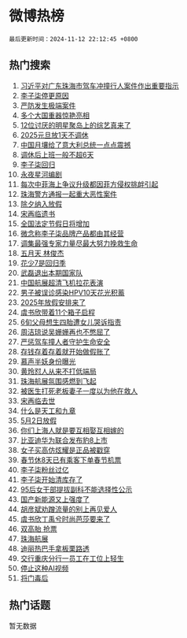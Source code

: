 # 微博热榜

`最后更新时间：2024-11-12 22:12:45 +0800`

## 热门搜索

1. [习近平对广东珠海市驾车冲撞行人案件作出重要指示](https://m.weibo.cn/search?containerid=100103type%3D1%26t%3D10%26q%3D%23%E4%B9%A0%E8%BF%91%E5%B9%B3%E5%AF%B9%E5%B9%BF%E4%B8%9C%E7%8F%A0%E6%B5%B7%E5%B8%82%E9%A9%BE%E8%BD%A6%E5%86%B2%E6%92%9E%E8%A1%8C%E4%BA%BA%E6%A1%88%E4%BB%B6%E4%BD%9C%E5%87%BA%E9%87%8D%E8%A6%81%E6%8C%87%E7%A4%BA%23&stream_entry_id=51&isnewpage=1&extparam=seat%3D1%26stream_entry_id%3D51%26c_type%3D51%26q%3D%2523%25E4%25B9%25A0%25E8%25BF%2591%25E5%25B9%25B3%25E5%25AF%25B9%25E5%25B9%25BF%25E4%25B8%259C%25E7%258F%25A0%25E6%25B5%25B7%25E5%25B8%2582%25E9%25A9%25BE%25E8%25BD%25A6%25E5%2586%25B2%25E6%2592%259E%25E8%25A1%258C%25E4%25BA%25BA%25E6%25A1%2588%25E4%25BB%25B6%25E4%25BD%259C%25E5%2587%25BA%25E9%2587%258D%25E8%25A6%2581%25E6%258C%2587%25E7%25A4%25BA%2523%26cate%3D10103%26dgr%3D0%26pos%3D0%26filter_type%3Drealtimehot%26display_time%3D1731420764%26pre_seqid%3D173142076457392171619118)
1. [李子柒停更原因](https://m.weibo.cn/search?containerid=100103type%3D1%26t%3D10%26q%3D%23%E6%9D%8E%E5%AD%90%E6%9F%92%E5%81%9C%E6%9B%B4%E5%8E%9F%E5%9B%A0%23&stream_entry_id=31&isnewpage=1&extparam=seat%3D1%26band_rank%3D1%26c_type%3D31%26q%3D%2523%25E6%259D%258E%25E5%25AD%2590%25E6%259F%2592%25E5%2581%259C%25E6%259B%25B4%25E5%258E%259F%25E5%259B%25A0%2523%26dgr%3D0%26pos%3D0%26flag%3D16%26realpos%3D1%26cate%3D5001%26stream_entry_id%3D31%26lcate%3D5001%26filter_type%3Drealtimehot%26display_time%3D1731420764%26pre_seqid%3D173142076457392171619118)
1. [严防发生极端案件](https://m.weibo.cn/search?containerid=100103type%3D1%26t%3D10%26q%3D%23%E4%B8%A5%E9%98%B2%E5%8F%91%E7%94%9F%E6%9E%81%E7%AB%AF%E6%A1%88%E4%BB%B6%23&stream_entry_id=31&isnewpage=1&extparam=seat%3D1%26band_rank%3D2%26c_type%3D31%26q%3D%2523%25E4%25B8%25A5%25E9%2598%25B2%25E5%258F%2591%25E7%2594%259F%25E6%259E%2581%25E7%25AB%25AF%25E6%25A1%2588%25E4%25BB%25B6%2523%26dgr%3D0%26pos%3D1%26flag%3D2%26realpos%3D2%26cate%3D5001%26stream_entry_id%3D31%26lcate%3D5001%26filter_type%3Drealtimehot%26display_time%3D1731420764%26pre_seqid%3D173142076457392171619118)
1. [多个大国重器惊艳亮相](https://m.weibo.cn/search?containerid=100103type%3D1%26t%3D10%26q%3D%23%E5%A4%9A%E4%B8%AA%E5%A4%A7%E5%9B%BD%E9%87%8D%E5%99%A8%E6%83%8A%E8%89%B3%E4%BA%AE%E7%9B%B8%23&stream_entry_id=31&isnewpage=1&extparam=seat%3D1%26band_rank%3D3%26c_type%3D31%26q%3D%2523%25E5%25A4%259A%25E4%25B8%25AA%25E5%25A4%25A7%25E5%259B%25BD%25E9%2587%258D%25E5%2599%25A8%25E6%2583%258A%25E8%2589%25B3%25E4%25BA%25AE%25E7%259B%25B8%2523%26dgr%3D0%26pos%3D2%26flag%3D0%26realpos%3D3%26cate%3D5001%26stream_entry_id%3D31%26lcate%3D5001%26filter_type%3Drealtimehot%26display_time%3D1731420764%26pre_seqid%3D173142076457392171619118)
1. [12位讨厌的明星聚岛上的综艺真来了](https://m.weibo.cn/search?containerid=100103type%3D1%26t%3D10%26q%3D%2312%E4%BD%8D%E8%AE%A8%E5%8E%8C%E7%9A%84%E6%98%8E%E6%98%9F%E8%81%9A%E5%B2%9B%E4%B8%8A%E7%9A%84%E7%BB%BC%E8%89%BA%E7%9C%9F%E6%9D%A5%E4%BA%86%23&stream_entry_id=31&isnewpage=1&extparam=seat%3D1%26band_rank%3D4%26c_type%3D31%26q%3D%252312%25E4%25BD%258D%25E8%25AE%25A8%25E5%258E%258C%25E7%259A%2584%25E6%2598%258E%25E6%2598%259F%25E8%2581%259A%25E5%25B2%259B%25E4%25B8%258A%25E7%259A%2584%25E7%25BB%25BC%25E8%2589%25BA%25E7%259C%259F%25E6%259D%25A5%25E4%25BA%2586%2523%26dgr%3D0%26pos%3D3%26flag%3D2%26realpos%3D4%26cate%3D5001%26stream_entry_id%3D31%26lcate%3D5001%26filter_type%3Drealtimehot%26display_time%3D1731420764%26pre_seqid%3D173142076457392171619118)
1. [2025元旦放1天不调休](https://m.weibo.cn/search?containerid=100103type%3D1%26t%3D10%26q%3D%232025%E5%85%83%E6%97%A6%E6%94%BE1%E5%A4%A9%E4%B8%8D%E8%B0%83%E4%BC%91%23&stream_entry_id=31&isnewpage=1&extparam=seat%3D1%26band_rank%3D5%26c_type%3D31%26q%3D%25232025%25E5%2585%2583%25E6%2597%25A6%25E6%2594%25BE1%25E5%25A4%25A9%25E4%25B8%258D%25E8%25B0%2583%25E4%25BC%2591%2523%26dgr%3D0%26pos%3D4%26flag%3D0%26realpos%3D5%26cate%3D5001%26stream_entry_id%3D31%26lcate%3D5001%26filter_type%3Drealtimehot%26display_time%3D1731420764%26pre_seqid%3D173142076457392171619118)
1. [中国月壤给了意大利总统一点点震撼](https://m.weibo.cn/search?containerid=100103type%3D1%26t%3D10%26q%3D%23%E4%B8%AD%E5%9B%BD%E6%9C%88%E5%A3%A4%E7%BB%99%E4%BA%86%E6%84%8F%E5%A4%A7%E5%88%A9%E6%80%BB%E7%BB%9F%E4%B8%80%E7%82%B9%E7%82%B9%E9%9C%87%E6%92%BC%23&stream_entry_id=31&isnewpage=1&extparam=seat%3D1%26band_rank%3D6%26c_type%3D31%26q%3D%2523%25E4%25B8%25AD%25E5%259B%25BD%25E6%259C%2588%25E5%25A3%25A4%25E7%25BB%2599%25E4%25BA%2586%25E6%2584%258F%25E5%25A4%25A7%25E5%2588%25A9%25E6%2580%25BB%25E7%25BB%259F%25E4%25B8%2580%25E7%2582%25B9%25E7%2582%25B9%25E9%259C%2587%25E6%2592%25BC%2523%26dgr%3D0%26pos%3D5%26flag%3D1%26realpos%3D6%26cate%3D5001%26stream_entry_id%3D31%26lcate%3D5001%26filter_type%3Drealtimehot%26display_time%3D1731420764%26pre_seqid%3D173142076457392171619118)
1. [调休后上班一般不超6天](https://m.weibo.cn/search?containerid=100103type%3D1%26t%3D10%26q%3D%23%E8%B0%83%E4%BC%91%E5%90%8E%E4%B8%8A%E7%8F%AD%E4%B8%80%E8%88%AC%E4%B8%8D%E8%B6%856%E5%A4%A9%23&stream_entry_id=31&isnewpage=1&extparam=seat%3D1%26band_rank%3D7%26c_type%3D31%26q%3D%2523%25E8%25B0%2583%25E4%25BC%2591%25E5%2590%258E%25E4%25B8%258A%25E7%258F%25AD%25E4%25B8%2580%25E8%2588%25AC%25E4%25B8%258D%25E8%25B6%25856%25E5%25A4%25A9%2523%26dgr%3D0%26pos%3D6%26flag%3D0%26realpos%3D7%26cate%3D5001%26stream_entry_id%3D31%26lcate%3D5001%26filter_type%3Drealtimehot%26display_time%3D1731420764%26pre_seqid%3D173142076457392171619118)
1. [李子柒回归](https://m.weibo.cn/search?containerid=100103type%3D1%26t%3D10%26q%3D%E6%9D%8E%E5%AD%90%E6%9F%92%E5%9B%9E%E5%BD%92&stream_entry_id=31&isnewpage=1&extparam=seat%3D1%26band_rank%3D8%26c_type%3D31%26q%3D%25E6%259D%258E%25E5%25AD%2590%25E6%259F%2592%25E5%259B%259E%25E5%25BD%2592%26dgr%3D0%26pos%3D7%26flag%3D16%26realpos%3D8%26cate%3D5001%26stream_entry_id%3D31%26lcate%3D5001%26filter_type%3Drealtimehot%26display_time%3D1731420764%26pre_seqid%3D173142076457392171619118)
1. [永夜星河编剧](https://m.weibo.cn/search?containerid=100103type%3D1%26t%3D10%26q%3D%E6%B0%B8%E5%A4%9C%E6%98%9F%E6%B2%B3%E7%BC%96%E5%89%A7&stream_entry_id=31&isnewpage=1&extparam=seat%3D1%26band_rank%3D9%26c_type%3D31%26q%3D%25E6%25B0%25B8%25E5%25A4%259C%25E6%2598%259F%25E6%25B2%25B3%25E7%25BC%2596%25E5%2589%25A7%26dgr%3D0%26pos%3D8%26flag%3D0%26realpos%3D9%26cate%3D5001%26stream_entry_id%3D31%26lcate%3D5001%26filter_type%3Drealtimehot%26display_time%3D1731420764%26pre_seqid%3D173142076457392171619118)
1. [每次中菲海上争议升级都因菲方侵权挑衅引起](https://m.weibo.cn/search?containerid=100103type%3D1%26t%3D10%26q%3D%23%E6%AF%8F%E6%AC%A1%E4%B8%AD%E8%8F%B2%E6%B5%B7%E4%B8%8A%E4%BA%89%E8%AE%AE%E5%8D%87%E7%BA%A7%E9%83%BD%E5%9B%A0%E8%8F%B2%E6%96%B9%E4%BE%B5%E6%9D%83%E6%8C%91%E8%A1%85%E5%BC%95%E8%B5%B7%23&stream_entry_id=31&isnewpage=1&extparam=seat%3D1%26band_rank%3D10%26c_type%3D31%26q%3D%2523%25E6%25AF%258F%25E6%25AC%25A1%25E4%25B8%25AD%25E8%258F%25B2%25E6%25B5%25B7%25E4%25B8%258A%25E4%25BA%2589%25E8%25AE%25AE%25E5%258D%2587%25E7%25BA%25A7%25E9%2583%25BD%25E5%259B%25A0%25E8%258F%25B2%25E6%2596%25B9%25E4%25BE%25B5%25E6%259D%2583%25E6%258C%2591%25E8%25A1%2585%25E5%25BC%2595%25E8%25B5%25B7%2523%26dgr%3D0%26pos%3D9%26flag%3D1%26realpos%3D10%26cate%3D5001%26stream_entry_id%3D31%26lcate%3D5001%26filter_type%3Drealtimehot%26display_time%3D1731420764%26pre_seqid%3D173142076457392171619118)
1. [珠海警方通报一起重大恶性案件](https://m.weibo.cn/search?containerid=100103type%3D1%26t%3D10%26q%3D%23%E7%8F%A0%E6%B5%B7%E8%AD%A6%E6%96%B9%E9%80%9A%E6%8A%A5%E4%B8%80%E8%B5%B7%E9%87%8D%E5%A4%A7%E6%81%B6%E6%80%A7%E6%A1%88%E4%BB%B6%23&stream_entry_id=31&isnewpage=1&extparam=seat%3D1%26band_rank%3D11%26c_type%3D31%26q%3D%2523%25E7%258F%25A0%25E6%25B5%25B7%25E8%25AD%25A6%25E6%2596%25B9%25E9%2580%259A%25E6%258A%25A5%25E4%25B8%2580%25E8%25B5%25B7%25E9%2587%258D%25E5%25A4%25A7%25E6%2581%25B6%25E6%2580%25A7%25E6%25A1%2588%25E4%25BB%25B6%2523%26dgr%3D0%26pos%3D10%26flag%3D2%26realpos%3D11%26cate%3D5001%26stream_entry_id%3D31%26lcate%3D5001%26filter_type%3Drealtimehot%26display_time%3D1731420764%26pre_seqid%3D173142076457392171619118)
1. [除夕纳入放假](https://m.weibo.cn/search?containerid=100103type%3D1%26t%3D10%26q%3D%23%E9%99%A4%E5%A4%95%E7%BA%B3%E5%85%A5%E6%94%BE%E5%81%87%23&stream_entry_id=31&isnewpage=1&extparam=seat%3D1%26band_rank%3D12%26c_type%3D31%26q%3D%2523%25E9%2599%25A4%25E5%25A4%2595%25E7%25BA%25B3%25E5%2585%25A5%25E6%2594%25BE%25E5%2581%2587%2523%26dgr%3D0%26pos%3D11%26flag%3D0%26realpos%3D12%26cate%3D5001%26stream_entry_id%3D31%26lcate%3D5001%26filter_type%3Drealtimehot%26display_time%3D1731420764%26pre_seqid%3D173142076457392171619118)
1. [宋再临遗书](https://m.weibo.cn/search?containerid=100103type%3D1%26t%3D10%26q%3D%23%E5%AE%8B%E5%86%8D%E4%B8%B4%E9%81%97%E4%B9%A6%23&stream_entry_id=31&isnewpage=1&extparam=seat%3D1%26band_rank%3D13%26c_type%3D31%26q%3D%2523%25E5%25AE%258B%25E5%2586%258D%25E4%25B8%25B4%25E9%2581%2597%25E4%25B9%25A6%2523%26dgr%3D0%26pos%3D12%26flag%3D2%26realpos%3D13%26cate%3D5001%26stream_entry_id%3D31%26lcate%3D5001%26filter_type%3Drealtimehot%26display_time%3D1731420764%26pre_seqid%3D173142076457392171619118)
1. [全国法定节假日将增加](https://m.weibo.cn/search?containerid=100103type%3D1%26t%3D10%26q%3D%23%E5%85%A8%E5%9B%BD%E6%B3%95%E5%AE%9A%E8%8A%82%E5%81%87%E6%97%A5%E5%B0%86%E5%A2%9E%E5%8A%A0%23&stream_entry_id=31&isnewpage=1&extparam=seat%3D1%26band_rank%3D14%26c_type%3D31%26q%3D%2523%25E5%2585%25A8%25E5%259B%25BD%25E6%25B3%2595%25E5%25AE%259A%25E8%258A%2582%25E5%2581%2587%25E6%2597%25A5%25E5%25B0%2586%25E5%25A2%259E%25E5%258A%25A0%2523%26dgr%3D0%26pos%3D13%26flag%3D0%26realpos%3D14%26cate%3D5001%26stream_entry_id%3D31%26lcate%3D5001%26filter_type%3Drealtimehot%26display_time%3D1731420764%26pre_seqid%3D173142076457392171619118)
1. [微念称李子柒品牌产品都由其经营](https://m.weibo.cn/search?containerid=100103type%3D1%26t%3D10%26q%3D%23%E5%BE%AE%E5%BF%B5%E7%A7%B0%E6%9D%8E%E5%AD%90%E6%9F%92%E5%93%81%E7%89%8C%E4%BA%A7%E5%93%81%E9%83%BD%E7%94%B1%E5%85%B6%E7%BB%8F%E8%90%A5%23&stream_entry_id=31&isnewpage=1&extparam=seat%3D1%26band_rank%3D15%26c_type%3D31%26q%3D%2523%25E5%25BE%25AE%25E5%25BF%25B5%25E7%25A7%25B0%25E6%259D%258E%25E5%25AD%2590%25E6%259F%2592%25E5%2593%2581%25E7%2589%258C%25E4%25BA%25A7%25E5%2593%2581%25E9%2583%25BD%25E7%2594%25B1%25E5%2585%25B6%25E7%25BB%258F%25E8%2590%25A5%2523%26dgr%3D0%26pos%3D14%26flag%3D1%26realpos%3D15%26cate%3D5001%26stream_entry_id%3D31%26lcate%3D5001%26filter_type%3Drealtimehot%26display_time%3D1731420764%26pre_seqid%3D173142076457392171619118)
1. [调集最强专家力量尽最大努力挽救生命](https://m.weibo.cn/search?containerid=100103type%3D1%26t%3D10%26q%3D%23%E8%B0%83%E9%9B%86%E6%9C%80%E5%BC%BA%E4%B8%93%E5%AE%B6%E5%8A%9B%E9%87%8F%E5%B0%BD%E6%9C%80%E5%A4%A7%E5%8A%AA%E5%8A%9B%E6%8C%BD%E6%95%91%E7%94%9F%E5%91%BD%23&stream_entry_id=31&isnewpage=1&extparam=seat%3D1%26band_rank%3D16%26c_type%3D31%26q%3D%2523%25E8%25B0%2583%25E9%259B%2586%25E6%259C%2580%25E5%25BC%25BA%25E4%25B8%2593%25E5%25AE%25B6%25E5%258A%259B%25E9%2587%258F%25E5%25B0%25BD%25E6%259C%2580%25E5%25A4%25A7%25E5%258A%25AA%25E5%258A%259B%25E6%258C%25BD%25E6%2595%2591%25E7%2594%259F%25E5%2591%25BD%2523%26dgr%3D0%26pos%3D15%26flag%3D0%26realpos%3D16%26cate%3D5001%26stream_entry_id%3D31%26lcate%3D5001%26filter_type%3Drealtimehot%26display_time%3D1731420764%26pre_seqid%3D173142076457392171619118)
1. [五月天 林俊杰](https://m.weibo.cn/search?containerid=100103type%3D1%26t%3D10%26q%3D%E4%BA%94%E6%9C%88%E5%A4%A9+%E6%9E%97%E4%BF%8A%E6%9D%B0&stream_entry_id=31&isnewpage=1&extparam=seat%3D1%26band_rank%3D17%26c_type%3D31%26q%3D%25E4%25BA%2594%25E6%259C%2588%25E5%25A4%25A9%2520%25E6%259E%2597%25E4%25BF%258A%25E6%259D%25B0%26dgr%3D0%26pos%3D16%26flag%3D1%26realpos%3D17%26cate%3D5001%26stream_entry_id%3D31%26lcate%3D5001%26filter_type%3Drealtimehot%26display_time%3D1731420764%26pre_seqid%3D173142076457392171619118)
1. [花少7是回归季](https://m.weibo.cn/search?containerid=100103type%3D1%26t%3D10%26q%3D%23%E8%8A%B1%E5%B0%917%E6%98%AF%E5%9B%9E%E5%BD%92%E5%AD%A3%23&stream_entry_id=31&isnewpage=1&extparam=seat%3D1%26band_rank%3D18%26c_type%3D31%26q%3D%2523%25E8%258A%25B1%25E5%25B0%25917%25E6%2598%25AF%25E5%259B%259E%25E5%25BD%2592%25E5%25AD%25A3%2523%26dgr%3D0%26pos%3D17%26flag%3D0%26realpos%3D18%26cate%3D5001%26stream_entry_id%3D31%26lcate%3D5001%26filter_type%3Drealtimehot%26display_time%3D1731420764%26pre_seqid%3D173142076457392171619118)
1. [武磊退出本期国家队](https://m.weibo.cn/search?containerid=100103type%3D1%26t%3D10%26q%3D%23%E6%AD%A6%E7%A3%8A%E9%80%80%E5%87%BA%E6%9C%AC%E6%9C%9F%E5%9B%BD%E5%AE%B6%E9%98%9F%23&stream_entry_id=31&isnewpage=1&extparam=seat%3D1%26band_rank%3D19%26c_type%3D31%26q%3D%2523%25E6%25AD%25A6%25E7%25A3%258A%25E9%2580%2580%25E5%2587%25BA%25E6%259C%25AC%25E6%259C%259F%25E5%259B%25BD%25E5%25AE%25B6%25E9%2598%259F%2523%26dgr%3D0%26pos%3D18%26flag%3D1%26realpos%3D19%26cate%3D5001%26stream_entry_id%3D31%26lcate%3D5001%26filter_type%3Drealtimehot%26display_time%3D1731420764%26pre_seqid%3D173142076457392171619118)
1. [中国航展超清飞机拉花表演](https://m.weibo.cn/search?containerid=100103type%3D1%26t%3D10%26q%3D%23%E4%B8%AD%E5%9B%BD%E8%88%AA%E5%B1%95%E8%B6%85%E6%B8%85%E9%A3%9E%E6%9C%BA%E6%8B%89%E8%8A%B1%E8%A1%A8%E6%BC%94%23&stream_entry_id=31&isnewpage=1&extparam=seat%3D1%26band_rank%3D20%26c_type%3D31%26q%3D%2523%25E4%25B8%25AD%25E5%259B%25BD%25E8%2588%25AA%25E5%25B1%2595%25E8%25B6%2585%25E6%25B8%2585%25E9%25A3%259E%25E6%259C%25BA%25E6%258B%2589%25E8%258A%25B1%25E8%25A1%25A8%25E6%25BC%2594%2523%26dgr%3D0%26pos%3D19%26flag%3D1%26realpos%3D20%26cate%3D5001%26stream_entry_id%3D31%26lcate%3D5001%26filter_type%3Drealtimehot%26display_time%3D1731420764%26pre_seqid%3D173142076457392171619118)
1. [男子被误诊感染HPV10天花光积蓄](https://m.weibo.cn/search?containerid=100103type%3D1%26t%3D10%26q%3D%23%E7%94%B7%E5%AD%90%E8%A2%AB%E8%AF%AF%E8%AF%8A%E6%84%9F%E6%9F%93HPV10%E5%A4%A9%E8%8A%B1%E5%85%89%E7%A7%AF%E8%93%84%23&stream_entry_id=31&isnewpage=1&extparam=seat%3D1%26band_rank%3D21%26c_type%3D31%26q%3D%2523%25E7%2594%25B7%25E5%25AD%2590%25E8%25A2%25AB%25E8%25AF%25AF%25E8%25AF%258A%25E6%2584%259F%25E6%259F%2593HPV10%25E5%25A4%25A9%25E8%258A%25B1%25E5%2585%2589%25E7%25A7%25AF%25E8%2593%2584%2523%26dgr%3D0%26pos%3D20%26flag%3D0%26realpos%3D21%26cate%3D5001%26stream_entry_id%3D31%26lcate%3D5001%26filter_type%3Drealtimehot%26display_time%3D1731420764%26pre_seqid%3D173142076457392171619118)
1. [2025年放假安排来了](https://m.weibo.cn/search?containerid=100103type%3D1%26t%3D10%26q%3D%232025%E5%B9%B4%E6%94%BE%E5%81%87%E5%AE%89%E6%8E%92%E6%9D%A5%E4%BA%86%23&stream_entry_id=31&isnewpage=1&extparam=seat%3D1%26band_rank%3D22%26c_type%3D31%26q%3D%25232025%25E5%25B9%25B4%25E6%2594%25BE%25E5%2581%2587%25E5%25AE%2589%25E6%258E%2592%25E6%259D%25A5%25E4%25BA%2586%2523%26dgr%3D0%26pos%3D21%26flag%3D0%26realpos%3D22%26cate%3D5001%26stream_entry_id%3D31%26lcate%3D5001%26filter_type%3Drealtimehot%26display_time%3D1731420764%26pre_seqid%3D173142076457392171619118)
1. [虞书欣带着11个箱子启程](https://m.weibo.cn/search?containerid=100103type%3D1%26t%3D10%26q%3D%23%E8%99%9E%E4%B9%A6%E6%AC%A3%E5%B8%A6%E7%9D%8011%E4%B8%AA%E7%AE%B1%E5%AD%90%E5%90%AF%E7%A8%8B%23&stream_entry_id=31&isnewpage=1&extparam=seat%3D1%26band_rank%3D23%26c_type%3D31%26q%3D%2523%25E8%2599%259E%25E4%25B9%25A6%25E6%25AC%25A3%25E5%25B8%25A6%25E7%259D%258011%25E4%25B8%25AA%25E7%25AE%25B1%25E5%25AD%2590%25E5%2590%25AF%25E7%25A8%258B%2523%26dgr%3D0%26pos%3D22%26flag%3D1%26realpos%3D23%26cate%3D5001%26stream_entry_id%3D31%26lcate%3D5001%26filter_type%3Drealtimehot%26display_time%3D1731420764%26pre_seqid%3D173142076457392171619118)
1. [6旬父母想生四胎遭女儿哭诉指责](https://m.weibo.cn/search?containerid=100103type%3D1%26t%3D10%26q%3D%236%E6%97%AC%E7%88%B6%E6%AF%8D%E6%83%B3%E7%94%9F%E5%9B%9B%E8%83%8E%E9%81%AD%E5%A5%B3%E5%84%BF%E5%93%AD%E8%AF%89%E6%8C%87%E8%B4%A3%23&stream_entry_id=31&isnewpage=1&extparam=seat%3D1%26band_rank%3D24%26c_type%3D31%26q%3D%25236%25E6%2597%25AC%25E7%2588%25B6%25E6%25AF%258D%25E6%2583%25B3%25E7%2594%259F%25E5%259B%259B%25E8%2583%258E%25E9%2581%25AD%25E5%25A5%25B3%25E5%2584%25BF%25E5%2593%25AD%25E8%25AF%2589%25E6%258C%2587%25E8%25B4%25A3%2523%26dgr%3D0%26pos%3D23%26flag%3D0%26realpos%3D24%26cate%3D5001%26stream_entry_id%3D31%26lcate%3D5001%26filter_type%3Drealtimehot%26display_time%3D1731420764%26pre_seqid%3D173142076457392171619118)
1. [周洁琼说吴姗姗再也不憋屈了](https://m.weibo.cn/search?containerid=100103type%3D1%26t%3D10%26q%3D%E5%91%A8%E6%B4%81%E7%90%BC%E8%AF%B4%E5%90%B4%E5%A7%97%E5%A7%97%E5%86%8D%E4%B9%9F%E4%B8%8D%E6%86%8B%E5%B1%88%E4%BA%86&stream_entry_id=31&isnewpage=1&extparam=seat%3D1%26band_rank%3D25%26c_type%3D31%26q%3D%25E5%2591%25A8%25E6%25B4%2581%25E7%2590%25BC%25E8%25AF%25B4%25E5%2590%25B4%25E5%25A7%2597%25E5%25A7%2597%25E5%2586%258D%25E4%25B9%259F%25E4%25B8%258D%25E6%2586%258B%25E5%25B1%2588%25E4%25BA%2586%26dgr%3D0%26pos%3D24%26flag%3D1%26realpos%3D25%26cate%3D5001%26stream_entry_id%3D31%26lcate%3D5001%26filter_type%3Drealtimehot%26display_time%3D1731420764%26pre_seqid%3D173142076457392171619118)
1. [严惩驾车撞人者守护生命安全](https://m.weibo.cn/search?containerid=100103type%3D1%26t%3D10%26q%3D%23%E4%B8%A5%E6%83%A9%E9%A9%BE%E8%BD%A6%E6%92%9E%E4%BA%BA%E8%80%85%E5%AE%88%E6%8A%A4%E7%94%9F%E5%91%BD%E5%AE%89%E5%85%A8%23&stream_entry_id=31&isnewpage=1&extparam=seat%3D1%26band_rank%3D26%26c_type%3D31%26q%3D%2523%25E4%25B8%25A5%25E6%2583%25A9%25E9%25A9%25BE%25E8%25BD%25A6%25E6%2592%259E%25E4%25BA%25BA%25E8%2580%2585%25E5%25AE%2588%25E6%258A%25A4%25E7%2594%259F%25E5%2591%25BD%25E5%25AE%2589%25E5%2585%25A8%2523%26dgr%3D0%26pos%3D25%26flag%3D1%26realpos%3D26%26cate%3D5001%26stream_entry_id%3D31%26lcate%3D5001%26filter_type%3Drealtimehot%26display_time%3D1731420764%26pre_seqid%3D173142076457392171619118)
1. [存钱存着存着就开始做假账了](https://m.weibo.cn/search?containerid=100103type%3D1%26t%3D10%26q%3D%E5%AD%98%E9%92%B1%E5%AD%98%E7%9D%80%E5%AD%98%E7%9D%80%E5%B0%B1%E5%BC%80%E5%A7%8B%E5%81%9A%E5%81%87%E8%B4%A6%E4%BA%86&stream_entry_id=31&isnewpage=1&extparam=seat%3D1%26band_rank%3D27%26c_type%3D31%26q%3D%25E5%25AD%2598%25E9%2592%25B1%25E5%25AD%2598%25E7%259D%2580%25E5%25AD%2598%25E7%259D%2580%25E5%25B0%25B1%25E5%25BC%2580%25E5%25A7%258B%25E5%2581%259A%25E5%2581%2587%25E8%25B4%25A6%25E4%25BA%2586%26dgr%3D0%26pos%3D26%26flag%3D1%26realpos%3D27%26cate%3D5001%26stream_entry_id%3D31%26lcate%3D5001%26filter_type%3Drealtimehot%26display_time%3D1731420764%26pre_seqid%3D173142076457392171619118)
1. [慕声半妖身份曝光](https://m.weibo.cn/search?containerid=100103type%3D1%26t%3D10%26q%3D%E6%85%95%E5%A3%B0%E5%8D%8A%E5%A6%96%E8%BA%AB%E4%BB%BD%E6%9B%9D%E5%85%89&stream_entry_id=31&isnewpage=1&extparam=seat%3D1%26band_rank%3D28%26c_type%3D31%26q%3D%25E6%2585%2595%25E5%25A3%25B0%25E5%258D%258A%25E5%25A6%2596%25E8%25BA%25AB%25E4%25BB%25BD%25E6%259B%259D%25E5%2585%2589%26dgr%3D0%26pos%3D27%26flag%3D1%26realpos%3D28%26cate%3D5001%26stream_entry_id%3D31%26lcate%3D5001%26filter_type%3Drealtimehot%26display_time%3D1731420764%26pre_seqid%3D173142076457392171619118)
1. [黄玲怼人从来不打低端局](https://m.weibo.cn/search?containerid=100103type%3D1%26t%3D10%26q%3D%E9%BB%84%E7%8E%B2%E6%80%BC%E4%BA%BA%E4%BB%8E%E6%9D%A5%E4%B8%8D%E6%89%93%E4%BD%8E%E7%AB%AF%E5%B1%80&stream_entry_id=31&isnewpage=1&extparam=seat%3D1%26band_rank%3D29%26c_type%3D31%26q%3D%25E9%25BB%2584%25E7%258E%25B2%25E6%2580%25BC%25E4%25BA%25BA%25E4%25BB%258E%25E6%259D%25A5%25E4%25B8%258D%25E6%2589%2593%25E4%25BD%258E%25E7%25AB%25AF%25E5%25B1%2580%26dgr%3D0%26pos%3D28%26flag%3D1%26realpos%3D29%26cate%3D5001%26stream_entry_id%3D31%26lcate%3D5001%26filter_type%3Drealtimehot%26display_time%3D1731420764%26pre_seqid%3D173142076457392171619118)
1. [珠海航展氛围感燃到飞起](https://m.weibo.cn/search?containerid=100103type%3D1%26t%3D10%26q%3D%23%E7%8F%A0%E6%B5%B7%E8%88%AA%E5%B1%95%E6%B0%9B%E5%9B%B4%E6%84%9F%E7%87%83%E5%88%B0%E9%A3%9E%E8%B5%B7%23&stream_entry_id=31&isnewpage=1&extparam=seat%3D1%26band_rank%3D30%26c_type%3D31%26q%3D%2523%25E7%258F%25A0%25E6%25B5%25B7%25E8%2588%25AA%25E5%25B1%2595%25E6%25B0%259B%25E5%259B%25B4%25E6%2584%259F%25E7%2587%2583%25E5%2588%25B0%25E9%25A3%259E%25E8%25B5%25B7%2523%26dgr%3D0%26pos%3D29%26flag%3D0%26realpos%3D30%26cate%3D5001%26stream_entry_id%3D31%26lcate%3D5001%26filter_type%3Drealtimehot%26display_time%3D1731420764%26pre_seqid%3D173142076457392171619118)
1. [被医生打死老板妻子一度以为他在救人](https://m.weibo.cn/search?containerid=100103type%3D1%26t%3D10%26q%3D%23%E8%A2%AB%E5%8C%BB%E7%94%9F%E6%89%93%E6%AD%BB%E8%80%81%E6%9D%BF%E5%A6%BB%E5%AD%90%E4%B8%80%E5%BA%A6%E4%BB%A5%E4%B8%BA%E4%BB%96%E5%9C%A8%E6%95%91%E4%BA%BA%23&stream_entry_id=31&isnewpage=1&extparam=seat%3D1%26band_rank%3D31%26c_type%3D31%26q%3D%2523%25E8%25A2%25AB%25E5%258C%25BB%25E7%2594%259F%25E6%2589%2593%25E6%25AD%25BB%25E8%2580%2581%25E6%259D%25BF%25E5%25A6%25BB%25E5%25AD%2590%25E4%25B8%2580%25E5%25BA%25A6%25E4%25BB%25A5%25E4%25B8%25BA%25E4%25BB%2596%25E5%259C%25A8%25E6%2595%2591%25E4%25BA%25BA%2523%26dgr%3D0%26pos%3D30%26flag%3D0%26realpos%3D31%26cate%3D5001%26stream_entry_id%3D31%26lcate%3D5001%26filter_type%3Drealtimehot%26display_time%3D1731420764%26pre_seqid%3D173142076457392171619118)
1. [宋再临去世](https://m.weibo.cn/search?containerid=100103type%3D1%26t%3D10%26q%3D%23%E5%AE%8B%E5%86%8D%E4%B8%B4%E5%8E%BB%E4%B8%96%23&stream_entry_id=31&isnewpage=1&extparam=seat%3D1%26band_rank%3D32%26c_type%3D31%26q%3D%2523%25E5%25AE%258B%25E5%2586%258D%25E4%25B8%25B4%25E5%258E%25BB%25E4%25B8%2596%2523%26dgr%3D0%26pos%3D31%26flag%3D0%26realpos%3D32%26cate%3D5001%26stream_entry_id%3D31%26lcate%3D5001%26filter_type%3Drealtimehot%26display_time%3D1731420764%26pre_seqid%3D173142076457392171619118)
1. [什么是天工和九章](https://m.weibo.cn/search?containerid=100103type%3D1%26t%3D10%26q%3D%23%E4%BB%80%E4%B9%88%E6%98%AF%E5%A4%A9%E5%B7%A5%E5%92%8C%E4%B9%9D%E7%AB%A0%23&stream_entry_id=31&isnewpage=1&extparam=seat%3D1%26band_rank%3D33%26c_type%3D31%26q%3D%2523%25E4%25BB%2580%25E4%25B9%2588%25E6%2598%25AF%25E5%25A4%25A9%25E5%25B7%25A5%25E5%2592%258C%25E4%25B9%259D%25E7%25AB%25A0%2523%26cate%3D5001%26adid%3D264079%26pos%3D32%26flag%3D0%26realpos%3D33%26dgr%3D0%26stream_entry_id%3D31%26lcate%3D5001%26filter_type%3Drealtimehot%26display_time%3D1731420764%26pre_seqid%3D173142076457392171619118)
1. [5月2日放假](https://m.weibo.cn/search?containerid=100103type%3D1%26t%3D10%26q%3D%235%E6%9C%882%E6%97%A5%E6%94%BE%E5%81%87%23&stream_entry_id=31&isnewpage=1&extparam=seat%3D1%26band_rank%3D34%26c_type%3D31%26q%3D%25235%25E6%259C%25882%25E6%2597%25A5%25E6%2594%25BE%25E5%2581%2587%2523%26dgr%3D0%26pos%3D33%26flag%3D0%26realpos%3D34%26cate%3D5001%26stream_entry_id%3D31%26lcate%3D5001%26filter_type%3Drealtimehot%26display_time%3D1731420764%26pre_seqid%3D173142076457392171619118)
1. [你们上海人就是要互相娶互相嫁的](https://m.weibo.cn/search?containerid=100103type%3D1%26t%3D10%26q%3D%E4%BD%A0%E4%BB%AC%E4%B8%8A%E6%B5%B7%E4%BA%BA%E5%B0%B1%E6%98%AF%E8%A6%81%E4%BA%92%E7%9B%B8%E5%A8%B6%E4%BA%92%E7%9B%B8%E5%AB%81%E7%9A%84&stream_entry_id=31&isnewpage=1&extparam=seat%3D1%26band_rank%3D35%26c_type%3D31%26q%3D%25E4%25BD%25A0%25E4%25BB%25AC%25E4%25B8%258A%25E6%25B5%25B7%25E4%25BA%25BA%25E5%25B0%25B1%25E6%2598%25AF%25E8%25A6%2581%25E4%25BA%2592%25E7%259B%25B8%25E5%25A8%25B6%25E4%25BA%2592%25E7%259B%25B8%25E5%25AB%2581%25E7%259A%2584%26dgr%3D0%26pos%3D34%26flag%3D1%26realpos%3D35%26cate%3D5001%26stream_entry_id%3D31%26lcate%3D5001%26filter_type%3Drealtimehot%26display_time%3D1731420764%26pre_seqid%3D173142076457392171619118)
1. [比亚迪华为联合发布豹8上市](https://m.weibo.cn/search?containerid=100103type%3D1%26t%3D10%26q%3D%23%E6%AF%94%E4%BA%9A%E8%BF%AA%E5%8D%8E%E4%B8%BA%E8%81%94%E5%90%88%E5%8F%91%E5%B8%83%E8%B1%B98%E4%B8%8A%E5%B8%82%23&stream_entry_id=31&isnewpage=1&extparam=seat%3D1%26band_rank%3D36%26c_type%3D31%26q%3D%2523%25E6%25AF%2594%25E4%25BA%259A%25E8%25BF%25AA%25E5%258D%258E%25E4%25B8%25BA%25E8%2581%2594%25E5%2590%2588%25E5%258F%2591%25E5%25B8%2583%25E8%25B1%25B98%25E4%25B8%258A%25E5%25B8%2582%2523%26cate%3D5001%26adid%3D263909%26pos%3D35%26flag%3D0%26realpos%3D36%26dgr%3D0%26stream_entry_id%3D31%26lcate%3D5001%26filter_type%3Drealtimehot%26display_time%3D1731420764%26pre_seqid%3D173142076457392171619118)
1. [女子买高仿炫耀是正品被戳穿](https://m.weibo.cn/search?containerid=100103type%3D1%26t%3D10%26q%3D%23%E5%A5%B3%E5%AD%90%E4%B9%B0%E9%AB%98%E4%BB%BF%E7%82%AB%E8%80%80%E6%98%AF%E6%AD%A3%E5%93%81%E8%A2%AB%E6%88%B3%E7%A9%BF%23&stream_entry_id=31&isnewpage=1&extparam=seat%3D1%26band_rank%3D37%26c_type%3D31%26q%3D%2523%25E5%25A5%25B3%25E5%25AD%2590%25E4%25B9%25B0%25E9%25AB%2598%25E4%25BB%25BF%25E7%2582%25AB%25E8%2580%2580%25E6%2598%25AF%25E6%25AD%25A3%25E5%2593%2581%25E8%25A2%25AB%25E6%2588%25B3%25E7%25A9%25BF%2523%26dgr%3D0%26pos%3D36%26flag%3D0%26realpos%3D37%26cate%3D5001%26stream_entry_id%3D31%26lcate%3D5001%26filter_type%3Drealtimehot%26display_time%3D1731420764%26pre_seqid%3D173142076457392171619118)
1. [春节休8天已有乘客下单春节机票](https://m.weibo.cn/search?containerid=100103type%3D1%26t%3D10%26q%3D%23%E6%98%A5%E8%8A%82%E4%BC%918%E5%A4%A9%E5%B7%B2%E6%9C%89%E4%B9%98%E5%AE%A2%E4%B8%8B%E5%8D%95%E6%98%A5%E8%8A%82%E6%9C%BA%E7%A5%A8%23&stream_entry_id=31&isnewpage=1&extparam=seat%3D1%26band_rank%3D38%26c_type%3D31%26q%3D%2523%25E6%2598%25A5%25E8%258A%2582%25E4%25BC%25918%25E5%25A4%25A9%25E5%25B7%25B2%25E6%259C%2589%25E4%25B9%2598%25E5%25AE%25A2%25E4%25B8%258B%25E5%258D%2595%25E6%2598%25A5%25E8%258A%2582%25E6%259C%25BA%25E7%25A5%25A8%2523%26dgr%3D0%26pos%3D37%26flag%3D0%26realpos%3D38%26cate%3D5001%26stream_entry_id%3D31%26lcate%3D5001%26filter_type%3Drealtimehot%26display_time%3D1731420764%26pre_seqid%3D173142076457392171619118)
1. [李子柒粉丝过亿](https://m.weibo.cn/search?containerid=100103type%3D1%26t%3D10%26q%3D%23%E6%9D%8E%E5%AD%90%E6%9F%92%E7%B2%89%E4%B8%9D%E8%BF%87%E4%BA%BF%23&stream_entry_id=31&isnewpage=1&extparam=seat%3D1%26band_rank%3D39%26c_type%3D31%26q%3D%2523%25E6%259D%258E%25E5%25AD%2590%25E6%259F%2592%25E7%25B2%2589%25E4%25B8%259D%25E8%25BF%2587%25E4%25BA%25BF%2523%26dgr%3D0%26pos%3D38%26flag%3D1%26realpos%3D39%26cate%3D5001%26stream_entry_id%3D31%26lcate%3D5001%26filter_type%3Drealtimehot%26display_time%3D1731420764%26pre_seqid%3D173142076457392171619118)
1. [李子柒开始清库存了](https://m.weibo.cn/search?containerid=100103type%3D1%26t%3D10%26q%3D%23%E6%9D%8E%E5%AD%90%E6%9F%92%E5%BC%80%E5%A7%8B%E6%B8%85%E5%BA%93%E5%AD%98%E4%BA%86%23&stream_entry_id=31&isnewpage=1&extparam=seat%3D1%26band_rank%3D40%26c_type%3D31%26q%3D%2523%25E6%259D%258E%25E5%25AD%2590%25E6%259F%2592%25E5%25BC%2580%25E5%25A7%258B%25E6%25B8%2585%25E5%25BA%2593%25E5%25AD%2598%25E4%25BA%2586%2523%26dgr%3D0%26pos%3D39%26flag%3D0%26realpos%3D40%26cate%3D5001%26stream_entry_id%3D31%26lcate%3D5001%26filter_type%3Drealtimehot%26display_time%3D1731420764%26pre_seqid%3D173142076457392171619118)
1. [95后女干部提拔副科不能选择性公示](https://m.weibo.cn/search?containerid=100103type%3D1%26t%3D10%26q%3D%2395%E5%90%8E%E5%A5%B3%E5%B9%B2%E9%83%A8%E6%8F%90%E6%8B%94%E5%89%AF%E7%A7%91%E4%B8%8D%E8%83%BD%E9%80%89%E6%8B%A9%E6%80%A7%E5%85%AC%E7%A4%BA%23&stream_entry_id=31&isnewpage=1&extparam=seat%3D1%26band_rank%3D41%26c_type%3D31%26q%3D%252395%25E5%2590%258E%25E5%25A5%25B3%25E5%25B9%25B2%25E9%2583%25A8%25E6%258F%2590%25E6%258B%2594%25E5%2589%25AF%25E7%25A7%2591%25E4%25B8%258D%25E8%2583%25BD%25E9%2580%2589%25E6%258B%25A9%25E6%2580%25A7%25E5%2585%25AC%25E7%25A4%25BA%2523%26dgr%3D0%26pos%3D40%26flag%3D0%26realpos%3D41%26cate%3D5001%26stream_entry_id%3D31%26lcate%3D5001%26filter_type%3Drealtimehot%26display_time%3D1731420764%26pre_seqid%3D173142076457392171619118)
1. [国产新能源又上强度了](https://m.weibo.cn/search?containerid=100103type%3D1%26t%3D10%26q%3D%23%E5%9B%BD%E4%BA%A7%E6%96%B0%E8%83%BD%E6%BA%90%E5%8F%88%E4%B8%8A%E5%BC%BA%E5%BA%A6%E4%BA%86%23&stream_entry_id=31&isnewpage=1&extparam=seat%3D1%26band_rank%3D42%26c_type%3D31%26q%3D%2523%25E5%259B%25BD%25E4%25BA%25A7%25E6%2596%25B0%25E8%2583%25BD%25E6%25BA%2590%25E5%258F%2588%25E4%25B8%258A%25E5%25BC%25BA%25E5%25BA%25A6%25E4%25BA%2586%2523%26cate%3D5001%26adid%3D263317%26pos%3D41%26flag%3D0%26realpos%3D42%26dgr%3D0%26stream_entry_id%3D31%26lcate%3D5001%26filter_type%3Drealtimehot%26display_time%3D1731420764%26pre_seqid%3D173142076457392171619118)
1. [胡彦斌劝蹭流量的别上再见爱人](https://m.weibo.cn/search?containerid=100103type%3D1%26t%3D10%26q%3D%23%E8%83%A1%E5%BD%A6%E6%96%8C%E5%8A%9D%E8%B9%AD%E6%B5%81%E9%87%8F%E7%9A%84%E5%88%AB%E4%B8%8A%E5%86%8D%E8%A7%81%E7%88%B1%E4%BA%BA%23&stream_entry_id=31&isnewpage=1&extparam=seat%3D1%26band_rank%3D43%26c_type%3D31%26q%3D%2523%25E8%2583%25A1%25E5%25BD%25A6%25E6%2596%258C%25E5%258A%259D%25E8%25B9%25AD%25E6%25B5%2581%25E9%2587%258F%25E7%259A%2584%25E5%2588%25AB%25E4%25B8%258A%25E5%2586%258D%25E8%25A7%2581%25E7%2588%25B1%25E4%25BA%25BA%2523%26dgr%3D0%26pos%3D42%26flag%3D0%26realpos%3D43%26cate%3D5001%26stream_entry_id%3D31%26lcate%3D5001%26filter_type%3Drealtimehot%26display_time%3D1731420764%26pre_seqid%3D173142076457392171619118)
1. [虞书欣丁禹兮时尚芭莎要来了](https://m.weibo.cn/search?containerid=100103type%3D1%26t%3D10%26q%3D%23%E8%99%9E%E4%B9%A6%E6%AC%A3%E4%B8%81%E7%A6%B9%E5%85%AE%E6%97%B6%E5%B0%9A%E8%8A%AD%E8%8E%8E%E8%A6%81%E6%9D%A5%E4%BA%86%23&stream_entry_id=31&isnewpage=1&extparam=seat%3D1%26band_rank%3D44%26c_type%3D31%26q%3D%2523%25E8%2599%259E%25E4%25B9%25A6%25E6%25AC%25A3%25E4%25B8%2581%25E7%25A6%25B9%25E5%2585%25AE%25E6%2597%25B6%25E5%25B0%259A%25E8%258A%25AD%25E8%258E%258E%25E8%25A6%2581%25E6%259D%25A5%25E4%25BA%2586%2523%26dgr%3D0%26pos%3D43%26flag%3D1%26realpos%3D44%26cate%3D5001%26stream_entry_id%3D31%26lcate%3D5001%26filter_type%3Drealtimehot%26display_time%3D1731420764%26pre_seqid%3D173142076457392171619118)
1. [双高胎 抢票](https://m.weibo.cn/search?containerid=100103type%3D1%26t%3D10%26q%3D%E5%8F%8C%E9%AB%98%E8%83%8E+%E6%8A%A2%E7%A5%A8&stream_entry_id=31&isnewpage=1&extparam=seat%3D1%26band_rank%3D45%26c_type%3D31%26q%3D%25E5%258F%258C%25E9%25AB%2598%25E8%2583%258E%2520%25E6%258A%25A2%25E7%25A5%25A8%26dgr%3D0%26pos%3D44%26flag%3D1%26realpos%3D45%26cate%3D5001%26stream_entry_id%3D31%26lcate%3D5001%26filter_type%3Drealtimehot%26display_time%3D1731420764%26pre_seqid%3D173142076457392171619118)
1. [珠海航展](https://m.weibo.cn/search?containerid=100103type%3D1%26t%3D10%26q%3D%E7%8F%A0%E6%B5%B7%E8%88%AA%E5%B1%95&stream_entry_id=31&isnewpage=1&extparam=seat%3D1%26band_rank%3D46%26c_type%3D31%26q%3D%25E7%258F%25A0%25E6%25B5%25B7%25E8%2588%25AA%25E5%25B1%2595%26dgr%3D0%26pos%3D45%26flag%3D0%26realpos%3D46%26cate%3D5001%26stream_entry_id%3D31%26lcate%3D5001%26filter_type%3Drealtimehot%26display_time%3D1731420764%26pre_seqid%3D173142076457392171619118)
1. [迪丽热巴手拿板栗路透](https://m.weibo.cn/search?containerid=100103type%3D1%26t%3D10%26q%3D%23%E8%BF%AA%E4%B8%BD%E7%83%AD%E5%B7%B4%E6%89%8B%E6%8B%BF%E6%9D%BF%E6%A0%97%E8%B7%AF%E9%80%8F%23&stream_entry_id=31&isnewpage=1&extparam=seat%3D1%26band_rank%3D47%26c_type%3D31%26q%3D%2523%25E8%25BF%25AA%25E4%25B8%25BD%25E7%2583%25AD%25E5%25B7%25B4%25E6%2589%258B%25E6%258B%25BF%25E6%259D%25BF%25E6%25A0%2597%25E8%25B7%25AF%25E9%2580%258F%2523%26dgr%3D0%26pos%3D46%26flag%3D1%26realpos%3D47%26cate%3D5001%26stream_entry_id%3D31%26lcate%3D5001%26filter_type%3Drealtimehot%26display_time%3D1731420764%26pre_seqid%3D173142076457392171619118)
1. [交行重庆分行一员工在工位上轻生](https://m.weibo.cn/search?containerid=100103type%3D1%26t%3D10%26q%3D%23%E4%BA%A4%E8%A1%8C%E9%87%8D%E5%BA%86%E5%88%86%E8%A1%8C%E4%B8%80%E5%91%98%E5%B7%A5%E5%9C%A8%E5%B7%A5%E4%BD%8D%E4%B8%8A%E8%BD%BB%E7%94%9F%23&stream_entry_id=31&isnewpage=1&extparam=seat%3D1%26band_rank%3D48%26c_type%3D31%26q%3D%2523%25E4%25BA%25A4%25E8%25A1%258C%25E9%2587%258D%25E5%25BA%2586%25E5%2588%2586%25E8%25A1%258C%25E4%25B8%2580%25E5%2591%2598%25E5%25B7%25A5%25E5%259C%25A8%25E5%25B7%25A5%25E4%25BD%258D%25E4%25B8%258A%25E8%25BD%25BB%25E7%2594%259F%2523%26dgr%3D0%26pos%3D47%26flag%3D0%26realpos%3D48%26cate%3D5001%26stream_entry_id%3D31%26lcate%3D5001%26filter_type%3Drealtimehot%26display_time%3D1731420764%26pre_seqid%3D173142076457392171619118)
1. [停止这种AI视频](https://m.weibo.cn/search?containerid=100103type%3D1%26t%3D10%26q%3D%E5%81%9C%E6%AD%A2%E8%BF%99%E7%A7%8DAI%E8%A7%86%E9%A2%91&stream_entry_id=31&isnewpage=1&extparam=seat%3D1%26band_rank%3D49%26c_type%3D31%26q%3D%25E5%2581%259C%25E6%25AD%25A2%25E8%25BF%2599%25E7%25A7%258DAI%25E8%25A7%2586%25E9%25A2%2591%26dgr%3D0%26pos%3D48%26flag%3D0%26realpos%3D49%26cate%3D5001%26stream_entry_id%3D31%26lcate%3D5001%26filter_type%3Drealtimehot%26display_time%3D1731420764%26pre_seqid%3D173142076457392171619118)
1. [将门毒后](https://m.weibo.cn/search?containerid=100103type%3D1%26t%3D10%26q%3D%E5%B0%86%E9%97%A8%E6%AF%92%E5%90%8E&stream_entry_id=31&isnewpage=1&extparam=seat%3D1%26band_rank%3D50%26c_type%3D31%26q%3D%25E5%25B0%2586%25E9%2597%25A8%25E6%25AF%2592%25E5%2590%258E%26dgr%3D0%26pos%3D49%26flag%3D0%26realpos%3D50%26cate%3D5001%26stream_entry_id%3D31%26lcate%3D5001%26filter_type%3Drealtimehot%26display_time%3D1731420764%26pre_seqid%3D173142076457392171619118)

## 热门话题

暂无数据
